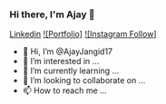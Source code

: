 ### Hi there, I'm Ajay 👋

[Linkedin][linkedin]
[![Portfolio]](https://ajayjangidresume.netlify.app/)
[![Instagram Follow]](https://www.instagram.com/ajay.sharma178/)



- 👋 Hi, I’m @AjayJangid17
- 👀 I’m interested in ...
- 🌱 I’m currently learning ...
- 💞️ I’m looking to collaborate on ...
- 📫 How to reach me ...

<!---
AjayJangid17/AjayJangid17 is a ✨ special ✨ repository because its `README.md` (this file) appears on your GitHub profile.
You can click the Preview link to take a look at your changes.
--->
[linkedin]: https://www.linkedin.com/in/ajay-jangid-69b99a198
